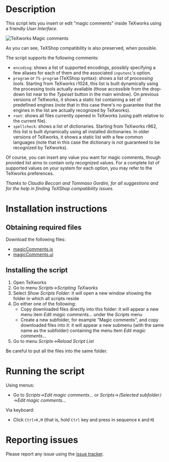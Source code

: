Description
===========

This script lets you insert or edit "magic comments" inside TeXworks using a friendly _User Interface_.

![TeXworks Magic comments](https://dl.dropbox.com/s/odt83jcnrdo786d/texworks-magiccomments.png "Edit magic comments...")

As you can see, TeXShop compatibility is also preserved, when possible.

The script supports the following comments:

* `encoding`: shows a list of supported encodings, possibly specifying a few aliases for each of them and the associated `inputenc`'s option.
* `program` or `TS-program` (TeXShop syntax): shows a list of _processing tools_. Starting from TeXworks r1024, this list is built dynamically using the processing tools actually available (those accessible from the drop-down list near to the _Typeset_ button in the main window). On previous versions of TeXworks, it shows a static list containing a set of predefined engines (note that in this case there's no guarantee that the engines in the list are actually recognized by TeXworks).
* `root`: shows all files currently opened in TeXworks (using path relative to the current file).
* `spellcheck`: shows a list of dictionaries. Starting from TeXworks r962, this list is built dynamically using all installed dictionaries. In older versions of TeXworks, it shows a static list with a few common languages (note that in this case the dictionary is not guaranteed to be recognized by TeXworks).

Of course, you can insert any value you want for magic comments, though provided list aims to contain only recognized values. For a complete list of supported values on your system for each option, you may refer to the TeXworks preferences.

_Thanks to Claudio Beccari and Tommaso Gordini, for all suggestions and for the help in finding TeXShop compatibility issues._


Installation instructions
=========================


Obtaining required files
------------------------

Download the following files:

* [magicComments.js](https://bitbucket.org/antoniomacri/texworks-magiccomments/raw/master/magicComments.js)
* [magicComments.ui](https://bitbucket.org/antoniomacri/texworks-magiccomments/raw/master/magicComments.ui)


Installing the script
---------------------

1. Open TeXworks
2. Go to menu _Scripts_→_Scripting TeXworks_
3. Select _Show Scripts Folder_: it will open a new window showing the folder in which all scripts reside
4. Do either one of the following:
    * Copy downloaded files directly into this folder: it will appear a new menu item _Edit magic comments..._ under the _Scripts_ menu
    * Create a new subfolder, for example "Magic comments", and copy downloaded files into it: it will appear a new submenu (with the same name as the subfolder) containing the menu item _Edit magic comments..._
5. Go to menu _Scripts_→_Reload Script List_

Be careful to put all the files into the same folder.


Running the script
==================

Using menus:

* Go to _Scripts_→_Edit magic comments..._ or _Scripts_→_⟨Selected subfolder⟩_→_Edit magic comments..._

Via keyboard:

* Click `Ctrl+K,M` (that is, hold `Ctrl` key and press in sequence `K` and `M`)


Reporting issues
================

Please report any issue using the [issue tracker](https://bitbucket.org/antoniomacri/texworks-magiccomments/issues).

